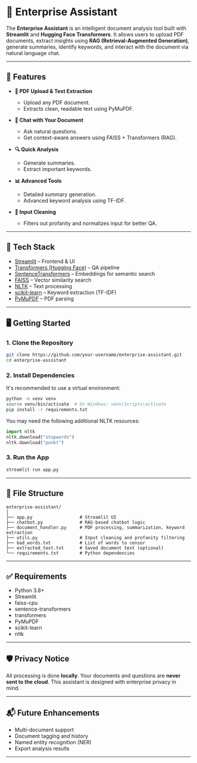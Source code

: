 # 🧠 Enterprise Assistant

The **Enterprise Assistant** is an intelligent document analysis tool built with **Streamlit** and **Hugging Face Transformers**. It allows users to upload PDF documents, extract insights using **RAG (Retrieval-Augmented Generation)**, generate summaries, identify keywords, and interact with the document via natural language chat.

---

## 🚀 Features

- **📄 PDF Upload & Text Extraction**
  - Upload any PDF document.
  - Extracts clean, readable text using PyMuPDF.

- **💬 Chat with Your Document**
  - Ask natural questions.
  - Get context-aware answers using FAISS + Transformers (RAG).

- **🔍 Quick Analysis**
  - Generate summaries.
  - Extract important keywords.

- **📊 Advanced Tools**
  - Detailed summary generation.
  - Advanced keyword analysis using TF-IDF.

- **🧼 Input Cleaning**
  - Filters out profanity and normalizes input for better QA.

---

## 🧰 Tech Stack

- [Streamlit](https://streamlit.io/) – Frontend & UI
- [Transformers (Hugging Face)](https://huggingface.co/transformers/) – QA pipeline
- [SentenceTransformers](https://www.sbert.net/) – Embeddings for semantic search
- [FAISS](https://github.com/facebookresearch/faiss) – Vector similarity search
- [NLTK](https://www.nltk.org/) – Text processing
- [scikit-learn](https://scikit-learn.org/) – Keyword extraction (TF-IDF)
- [PyMuPDF](https://pymupdf.readthedocs.io/en/latest/) – PDF parsing

---

## 🖥️ Getting Started

### 1. Clone the Repository

```bash
git clone https://github.com/your-username/enterprise-assistant.git
cd enterprise-assistant
```

### 2. Install Dependencies

It's recommended to use a virtual environment:

```bash
python -m venv venv
source venv/bin/activate  # On Windows: venv\Scripts\activate
pip install -r requirements.txt
```

You may need the following additional NLTK resources:

```python
import nltk
nltk.download("stopwords")
nltk.download("punkt")
```

### 3. Run the App

```bash
streamlit run app.py
```

---

## 📂 File Structure

```
enterprise-assistant/
│
├── app.py                  # Streamlit UI
├── chatbot.py              # RAG-based chatbot logic
├── document_handler.py     # PDF processing, summarization, keyword extraction
├── utils.py                # Input cleaning and profanity filtering
├── bad_words.txt           # List of words to censor
├── extracted_text.txt      # Saved document text (optional)
└── requirements.txt        # Python dependencies
```

---

## ✅ Requirements

- Python 3.8+
- Streamlit
- faiss-cpu
- sentence-transformers
- transformers
- PyMuPDF
- scikit-learn
- nltk

---

## 🛡️ Privacy Notice

All processing is done **locally**. Your documents and questions are **never sent to the cloud**. This assistant is designed with enterprise privacy in mind.

---

## 📬 Future Enhancements

- Multi-document support
- Document tagging and history
- Named entity recognition (NER)
- Export analysis results

---

